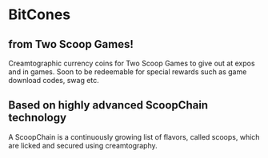 # BitCones
## from Two Scoop Games!

Creamtographic currency coins for Two Scoop Games to give out at expos and in games. Soon to be redeemable for special rewards such as game download codes, swag etc.


## Based on highly advanced ScoopChain technology


A ScoopChain is a continuously growing list of flavors, called scoops, which are licked and secured using creamtography.
